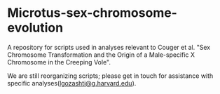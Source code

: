 # Microtus-sex-chromosome-evolution

A repository for scripts used in analyses relevant to Couger et al. "Sex Chromosome Transformation and the Origin of a Male-specific X Chromosome in the Creeping Vole".

We are still reorganizing scripts; please get in touch for assistance with specific analyses(lgozashti@g.harvard.edu).
